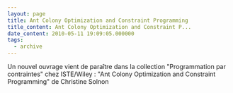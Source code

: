 ```yaml
---
layout: page
title: Ant Colony Optimization and Constraint Programming
title_content: Ant Colony Optimization and Constraint P...
date_content: 2010-05-11 19:09:05.000000
tags:
  - archive
---
```

Un nouvel ouvrage vient de paraître dans la collection "Programmation par
contraintes" chez ISTE/Wiley : "Ant Colony Optimization and Constraint
Programming" de Christine Solnon





